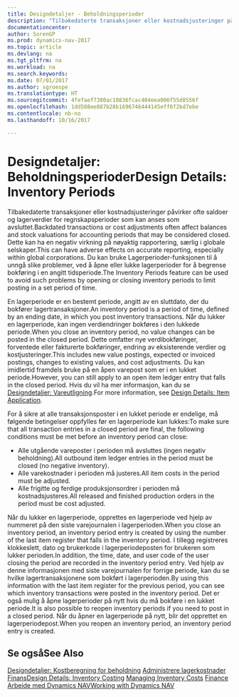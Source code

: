 ```yaml
---
title: Designdetaljer - Beholdningsperioder
description: "Tilbakedaterte transaksjoner eller kostnadsjusteringer påvirker ofte saldoer og lagerverdier for regnskapsperioder som kan anses som avsluttet. Dette kan ha en negativ virkning på nøyaktig rapportering, særlig i globale selskaper. Du kan bruke Lagerperioder-funksjonen til å unngå slike problemer, ved å åpne eller lukke lagerperioder for å begrense bokføring i en angitt tidsperiode."
documentationcenter: 
author: SorenGP
ms.prod: dynamics-nav-2017
ms.topic: article
ms.devlang: na
ms.tgt_pltfrm: na
ms.workload: na
ms.search.keywords: 
ms.date: 07/01/2017
ms.author: sgroespe
ms.translationtype: HT
ms.sourcegitcommit: 4fefaef7380ac10836fcac404eea006f55d8556f
ms.openlocfilehash: 1dd508ee887b28b1696746444145eff6f2bd7ebe
ms.contentlocale: nb-no
ms.lasthandoff: 10/16/2017

---
```

# <a name="design-details-inventory-periods"></a><span data-ttu-id="4c3f6-105">Designdetaljer: Beholdningsperioder</span><span class="sxs-lookup"><span data-stu-id="4c3f6-105">Design Details: Inventory Periods</span></span>
<span data-ttu-id="4c3f6-106">Tilbakedaterte transaksjoner eller kostnadsjusteringer påvirker ofte saldoer og lagerverdier for regnskapsperioder som kan anses som avsluttet.</span><span class="sxs-lookup"><span data-stu-id="4c3f6-106">Backdated transactions or cost adjustments often affect balances and stock valuations for accounting periods that may be considered closed.</span></span> <span data-ttu-id="4c3f6-107">Dette kan ha en negativ virkning på nøyaktig rapportering, særlig i globale selskaper.</span><span class="sxs-lookup"><span data-stu-id="4c3f6-107">This can have adverse effects on accurate reporting, especially within global corporations.</span></span> <span data-ttu-id="4c3f6-108">Du kan bruke Lagerperioder-funksjonen til å unngå slike problemer, ved å åpne eller lukke lagerperioder for å begrense bokføring i en angitt tidsperiode.</span><span class="sxs-lookup"><span data-stu-id="4c3f6-108">The Inventory Periods feature can be used to avoid such problems by opening or closing inventory periods to limit posting in a set period of time.</span></span>  

 <span data-ttu-id="4c3f6-109">En lagerperiode er en bestemt periode, angitt av en sluttdato, der du bokfører lagertransaksjoner.</span><span class="sxs-lookup"><span data-stu-id="4c3f6-109">An inventory period is a period of time, defined by an ending date, in which you post inventory transactions.</span></span> <span data-ttu-id="4c3f6-110">Når du lukker en lagerperiode, kan ingen verdiendringer bokføres i den lukkede periode.</span><span class="sxs-lookup"><span data-stu-id="4c3f6-110">When you close an inventory period, no value changes can be posted in the closed period.</span></span> <span data-ttu-id="4c3f6-111">Dette omfatter nye verdibokføringer, forventede eller fakturerte bokføringer, endring av eksisterende verdier og kostjusteringer.</span><span class="sxs-lookup"><span data-stu-id="4c3f6-111">This includes new value postings, expected or invoiced postings, changes to existing values, and cost adjustments.</span></span> <span data-ttu-id="4c3f6-112">Du kan imidlertid framdels bruke på en åpen varepost som er i en lukket periode.</span><span class="sxs-lookup"><span data-stu-id="4c3f6-112">However, you can still apply to an open item ledger entry that falls in the closed period.</span></span> <span data-ttu-id="4c3f6-113">Hvis du vil ha mer informasjon, kan du se [Designdetaljer: Vareutligning](design-details-item-application.md).</span><span class="sxs-lookup"><span data-stu-id="4c3f6-113">For more information, see [Design Details: Item Application](design-details-item-application.md).</span></span>  

 <span data-ttu-id="4c3f6-114">For å sikre at alle transaksjonsposter i en lukket periode er endelige, må følgende betingelser oppfylles før en lagerperiode kan lukkes:</span><span class="sxs-lookup"><span data-stu-id="4c3f6-114">To make sure that all transaction entries in a closed period are final, the following conditions must be met before an inventory period can close:</span></span>  

-   <span data-ttu-id="4c3f6-115">Alle utgående vareposter i perioden må avsluttes (ingen negativ beholdning).</span><span class="sxs-lookup"><span data-stu-id="4c3f6-115">All outbound item ledger entries in the period must be closed (no negative inventory).</span></span>  
-   <span data-ttu-id="4c3f6-116">Alle varekostnader i perioden må justeres.</span><span class="sxs-lookup"><span data-stu-id="4c3f6-116">All item costs in the period must be adjusted.</span></span>  
-   <span data-ttu-id="4c3f6-117">Alle frigitte og ferdige produksjonsordrer i perioden må kostnadsjusteres.</span><span class="sxs-lookup"><span data-stu-id="4c3f6-117">All released and finished production orders in the period must be cost adjusted.</span></span>  

 <span data-ttu-id="4c3f6-118">Når du lukker en lagerperiode, opprettes en lagerperiode ved hjelp av nummeret på den siste varejournalen i lagerperioden.</span><span class="sxs-lookup"><span data-stu-id="4c3f6-118">When you close an inventory period, an inventory period entry is created by using the number of the last item register that falls in the inventory period.</span></span> <span data-ttu-id="4c3f6-119">I tillegg registreres klokkeslett, dato og brukerkode i lagerperiodeposten for brukeren som lukker perioden.</span><span class="sxs-lookup"><span data-stu-id="4c3f6-119">In addition, the time, date, and user code of the user closing the period are recorded in the inventory period entry.</span></span> <span data-ttu-id="4c3f6-120">Ved hjelp av denne informasjonen med siste varejournalen for forrige periode, kan du se hvilke lagertransaksjonene som bokført i lagerperioden.</span><span class="sxs-lookup"><span data-stu-id="4c3f6-120">By using this information with the last item register for the previous period, you can see which inventory transactions were posted in the inventory period.</span></span> <span data-ttu-id="4c3f6-121">Det er også mulig å åpne lagerperioder på nytt hvis du må bokføre i en lukket periode.</span><span class="sxs-lookup"><span data-stu-id="4c3f6-121">It is also possible to reopen inventory periods if you need to post in a closed period.</span></span> <span data-ttu-id="4c3f6-122">Når du åpner en lagerperiode på nytt, blir det opprettet en lagerperiodepost.</span><span class="sxs-lookup"><span data-stu-id="4c3f6-122">When you reopen an inventory period, an inventory period entry is created.</span></span>  

## <a name="see-also"></a><span data-ttu-id="4c3f6-123">Se også</span><span class="sxs-lookup"><span data-stu-id="4c3f6-123">See Also</span></span>  
 <span data-ttu-id="4c3f6-124">[Designdetaljer: Kostberegning for beholdning](design-details-inventory-costing.md) [Administrere lagerkostnader](finance-manage-inventory-costs.md) [Finans](finance.md)</span><span class="sxs-lookup"><span data-stu-id="4c3f6-124">[Design Details: Inventory Costing](design-details-inventory-costing.md) [Managing Inventory Costs](finance-manage-inventory-costs.md) [Finance](finance.md)</span></span>  
 [<span data-ttu-id="4c3f6-125">Arbeide med Dynamics NAV</span><span class="sxs-lookup"><span data-stu-id="4c3f6-125">Working with Dynamics NAV</span></span>](ui-work-product.md)

